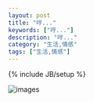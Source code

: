 ```yaml
---
layout: post
title: "哼..."
keywords: ["哼..."]
description: "哼..."
category: "生活,情感"
tags: ["生活,情感"]
---
```

{% include JB/setup %}

![images](https://img.alicdn.com/imgextra/i3/1819728314/TB25Vu3tXXXXXa3XXXXXXXXXXXX_!!1819728314.jpg)